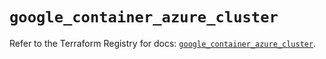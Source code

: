 # `google_container_azure_cluster`

Refer to the Terraform Registry for docs: [`google_container_azure_cluster`](https://registry.terraform.io/providers/hashicorp/google/5.14.0/docs/resources/container_azure_cluster).
